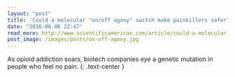 ```yaml
---
layout: "post"
title: 'Could a molecular "on/off agony" switch make painkillers safer?'
date: "2016-08-06 22:47"
read_more: http://www.scientificamerican.com/article/could-a-molecular-on-off-agony-switch-make-painkillers-safer/
post_image: /images/posts/on-off-agony.jpg
---
```

As opioid addiction soars, biotech companies eye a genetic mutation in people who feel no pain.
{: .text-center }
